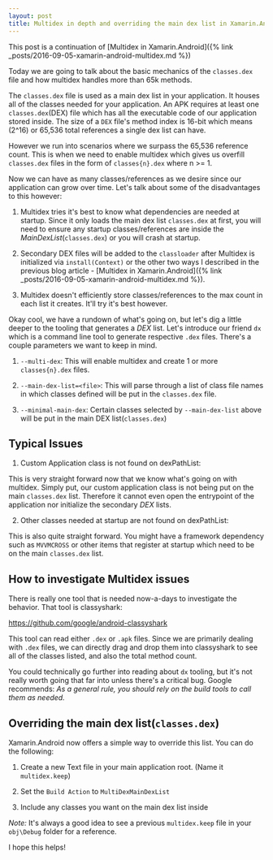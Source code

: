 ```yaml
---
layout: post
title: Multidex in depth and overriding the main dex list in Xamarin.Android
---
```


This post is a continuation of [Multidex in Xamarin.Android]({% link _posts/2016-09-05-xamarin-android-multidex.md %})

Today we are going to talk about the basic mechanics of the `classes.dex` file and how multidex handles more than 65k methods.

The `classes.dex` file is used as a main dex list in your application. It houses all of the classes needed for your application. An APK requires at least one `classes.dex`(DEX) file which has all the executable code of our application stored inside. The size of a `DEX` file's method index is 16-bit which means (2^16) or 65,536 total references a single dex list can have.

However we run into scenarios where we surpass the 65,536 reference count. This is when we need to enable multidex which gives us overfill `classes.dex` files in the form of `classes{n}.dex` where n >= 1.

Now we can have as many classes/references as we desire since our application can grow over time. Let's talk about some of the disadvantages to this however:

1) Multidex tries it's best to know what dependencies are needed at startup. Since it only loads the main dex list `classes.dex` at first, you will need to ensure any startup classes/references are inside the *MainDexList*(`classes.dex`) or you will crash at startup.

2) Secondary DEX files will be added to the `classloader` after Multidex is initialized via `install(Context)` or the other two ways I described in the previous blog article - [Multidex in Xamarin.Android]({% link _posts/2016-09-05-xamarin-android-multidex.md %}).

3) Multidex doesn't efficiently store classes/references to the max count in each list it creates. It'll try it's best however.

Okay cool, we have a rundown of what's going on, but let's dig a little deeper to the tooling that generates a *DEX* list. Let's introduce our friend `dx` which is a command line tool to generate respective `.dex` files. There's a couple parameters we want to keep in mind.

1) `--multi-dex`: This will enable multidex and create 1 or more `classes{n}.dex` files.

2) `--main-dex-list=<file>`: This will parse through a list of class file names in which classes defined will be put in the `classes.dex` file.

3) `--minimal-main-dex`: Certain classes selected by `--main-dex-list` above will be put in the main DEX list(`classes.dex`)

## Typical Issues

1) Custom Application class is not found on dexPathList:

This is very straight forward now that we know what's going on with multidex. Simply put, our custom application class is not being put on the main `classes.dex` list. Therefore it cannot even open the entrypoint of the application nor initialize the secondary *DEX* lists.

2) Other classes needed at startup are not found on dexPathList:

This is also quite straight forward. You might have a framework dependency such as `MVVMCROSS` or other items that register at startup which need to be on the main `classes.dex` list.

## How to investigate Multidex issues

There is really one tool that is needed now-a-days to investigate the behavior. That tool is classyshark:

<https://github.com/google/android-classyshark>

This tool can read either `.dex` or `.apk` files. Since we are primarily dealing with `.dex` files, we can directly drag and drop them into classyshark to see all of the classes listed, and also the total method count.

You could technically go further into reading about `dx` tooling, but it's not really worth going that far into unless there's a critical bug. Google recommends: *As a general rule, you should rely on the build tools to call them as needed.*

## Overriding the main dex list(`classes.dex`)

Xamarin.Android now offers a simple way to override this list. You can do the following:

1) Create a new Text file in your main application root. (Name it `multidex.keep`)

2) Set the `Build Action` to `MultiDexMainDexList`

3) Include any classes you want on the main dex list inside

*Note:* It's always a good idea to see a previous `multidex.keep` file in your `obj\Debug` folder for a reference.

I hope this helps!
